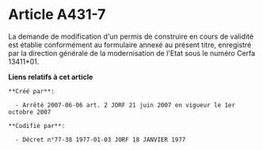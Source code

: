 # Article A431-7

La demande de modification d'un permis de construire en cours de validité est établie conformément au formulaire annexé au
présent titre, enregistré par la direction générale de la modernisation de l'Etat sous le numéro Cerfa 13411*01.

**Liens relatifs à cet article**

	**Créé par**:

	  - Arrêté 2007-06-06 art. 2 JORF 21 juin 2007 en vigueur le 1er octobre 2007

	**Codifié par**:

	  - Décret n°77-38 1977-01-03 JORF 18 JANVIER 1977

